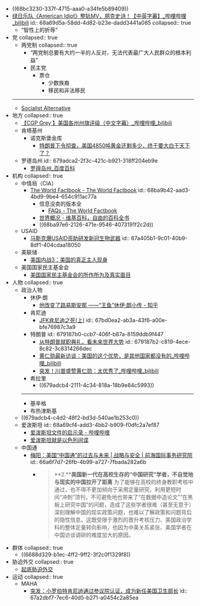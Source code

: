 - ((68bc3230-337f-4715-aaa0-a34fe5b89409))
- [绿日乐队《American Idiot》整轨MV，朋克史诗！【中英字幕】_哔哩哔哩_bilibili](https://www.bilibili.com/video/BV1iU4y1R7hW)
  id:: 68a69d5a-58dd-4d82-b23e-dadd3441a085
  collapsed:: true
	- “智性上的折辱”
- 党
  collapsed:: true
	- 两党制
	  collapsed:: true
		- “两党制总要有大约一半的人反对，无法代表最广大人民群众的根本利益”
		- 民主党
			- 票仓
				- 少数族裔
				- 移民和非法移民
	- ---
	- [Socialist Alternative](https://www.socialistalternative.org/)
- 地方
  collapsed:: true
	- [【CGP Grey 】美国各州州旗评级（中文字幕）_哔哩哔哩_bilibili](https://www.bilibili.com/video/BV1Es4y1R7t4/)
	- 肯塔基州
		- 诺克斯堡金库
			- [特朗普下令彻查，美国4850吨黄金还剩多少，终于要大白于天下了？](https://mp.weixin.qq.com/s/dxY43PaJvf8pWyKTsUuhmw)
	- 罗德岛州
	  id:: 679adca2-2f3c-421c-b921-318ff204eb9e
		- [罗得岛州_百度百科](https://baike.baidu.com/item/%E7%BD%97%E5%BE%97%E5%B2%9B%E5%B7%9E/3439332)
- 机构
  collapsed:: true
	- 中情局（CIA）
		- [The World Factbook - The World Factbook](https://www.cia.gov/the-world-factbook/)
		  id:: 68ba9b42-aad3-4bd9-9be4-654c911ac77a
			- 信息没卖的版本全
				- [FAQs - The World Factbook](https://www.cia.gov/the-world-factbook/about/faqs/)
			- [世界概况 - 维基百科，自由的百科全书](https://zh.wikipedia.org/wiki/%E4%B8%96%E7%95%8C%E6%A6%82%E5%86%B5)
			- ((68ba97e6-2126-471e-9546-4073191f2c2d))
	- USAID
		- [马斯克爆USAID资助研发新冠生物武器](https://mp.weixin.qq.com/s/XyFCJIiaGXlSGC-c_yOP2Q)
		  id:: 67a405b1-9c01-40b9-8df1-404cdaa18050
	- 美联储
		- [美国内战3：​美国的真正主人现身](https://mp.weixin.qq.com/s/c-nbi2WfMKXlybYcbpJE-Q)
	- 美国国家民主基金会
		- [美国国家民主基金会的所作所为及真实面目](https://m.weibo.cn/detail/5065432461742288#comment)
- 人物
  collapsed:: true
	- 政治人物
		- 休伊·朗
			- [他改变了路易斯安那 ——“王鱼”休伊·朗小传 - 知乎](https://zhuanlan.zhihu.com/p/639092105)
		- 肯尼迪
			- [JFK肯尼迪之死(上)](https://mp.weixin.qq.com/s/YU9odCnFgrTOssytrRldPA)
			  id:: 67bd0ea2-ab3a-43f6-a00e-bfe76987c3a9
		- 特朗普
		  id:: 679187b0-ccb7-406f-b87a-8159ddb9f447
			- [从特朗普就职典礼，看未来世界大势](https://mp.weixin.qq.com/s/noAIC4qhIJlShrWmq1dLwg)
			  id:: 679187b2-c819-4ece-8c82-3c8314266dec
			- [黄仁勋最新访谈：美国的这个优势，是其他国家都没有的_哔哩哔哩_bilibili](https://www.bilibili.com/video/BV1um8uzTEY8/)
			- [突发！川普盛赞黄仁勋：太优秀了_哔哩哔哩_bilibili](https://www.bilibili.com/video/BV11SbyzZEZh/)
		- 希拉里
			- ((679adcb4-2111-4c34-818a-18b9e84c5993))
		- ---
		- 基辛格
		- 布热津斯基
	- ((679adcb4-c4d2-48f2-bd3d-540ae1b253c0))
	- 爱泼斯坦
	  id:: 68a69cf4-add3-4bb2-b909-f0dfc2a7ef87
		- [爱泼斯坦文件的启示录 - 哔哩哔哩](https://www.bilibili.com/read/cv29118640/)
		- [爱泼斯坦就是以色列间谍](https://mp.weixin.qq.com/s/dC7Ahyk4Q6wisDho9bdFYQ)
	- 中国通
		- [梅阳：美国“中国通”的过去与未来 | 战略与安全 | 前海国际事务研究院](https://www.qiia.org/zh-hans/node/1306)
		  id:: 66a6f7d7-26fb-4b99-a727-7fbada282a6b
			- >**2.****美国新一代在高校生存的“中国研究”学者，不自觉地与现实的中国拉开了距离**
			  为了能够在高校的终身教职考核中通过，也不得不更加倾向于采用定量研究，利用更短时间“冲刺”顶刊，不可避免地也带来了“在数据中造论文”“在黑板上研究中国”的问题，造成了这些学者很难（甚至无意于）深刻理解中国的现实政策问题，也难以了解政策和问题背后的隐性信息。这既受限于激烈的晋升考核压力、美国政治学科的整体定量转向影响，也因为中美关系紧张、美国学者在中国访谈调研的难度加大的原因。
- 群体
  collapsed:: true
	- ((6688d329-b1ec-4ff2-9ff2-3f2c0f1329f8))
- 胁迫外交
  collapsed:: true
	- [起底胁迫外交](http://www.qstheory.cn/qshyjx/2021-05/11/c_1127431456.htm)
- 运动
  collapsed:: true
	- MAHA
		- [突发：小罗伯特肯尼迪通过参议院认证，成为新任美国卫生部长](https://mp.weixin.qq.com/s/T_lF9zEeEXO0rzxzfrlHGQ)
		  id:: 67a2dbf7-7ec6-40d5-b271-a0454c2a85ea